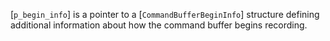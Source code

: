 [`p_begin_info`] is a pointer to a [`CommandBufferBeginInfo`]
structure defining additional information about how the command buffer
begins recording.